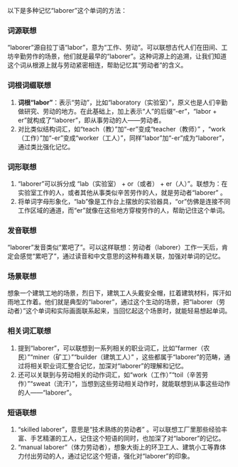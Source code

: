 以下是多种记忆“laborer”这个单词的方法：
### 词源联想
“laborer”源自拉丁语“labor”，意为“工作、劳动”。可以联想古代人们在田间、工坊辛勤劳作的场景，他们就是最早的“laborer”。这种词源上的追溯，让我们知道这个词从根源上就与劳动紧密相连，帮助记忆其“劳动者”的含义。

### 词根词缀联想
1. **词根“labor”**：表示“劳动”，比如“laboratory（实验室）”，原义也是人们辛勤做研究、劳动的地方。在此基础上，加上表示“人”的后缀“-er”，“labor + er”就构成了“laborer”，即从事劳动的人——劳动者。 
2. 对比类似结构词汇，如“teach（教）”加“-er”变成“teacher（教师）” ，“work（工作）”加“-er”变成“worker（工人）”，同样“labor”加“-er”成为“laborer”，通过类比强化记忆。

### 词形联想
1. “laborer”可以拆分成 “lab（实验室） + or（或者） + er（人）”。联想为：在实验室工作的人，或者其他从事类似辛苦劳作的人，就是劳动者“laborer” 。
2. 将单词字母形象化，“lab”像是工作台上摆放的实验器具，“or”仿佛是连接不同工作区域的通道，而“er”就像在这些地方穿梭劳作的人，帮助记住这个单词。

### 发音联想
“laborer”发音类似“累吧了”。可以这样联想：劳动者（laborer）工作一天后，肯定会感觉“累吧了”，通过读音和中文意思的这种有趣关联，加强对单词的记忆。

### 场景联想
想象一个建筑工地的场景，烈日下，建筑工人头戴安全帽，扛着建筑材料，挥汗如雨地工作着。他们就是典型的“laborer”，通过这个生动的场景，把“laborer（劳动者）”这个单词和实际画面联系起来，当回忆起这个场景时，就能轻易想起单词。

### 相关词汇联想
1. 提到“laborer”，可以联想到一系列相关的职业词汇，比如“farmer（农民）”“miner（矿工）”“builder（建筑工人）” ，这些都属于“laborer”的范畴，通过将相关职业词汇整合记忆，加深对“laborer”的理解和记忆。
2. 还可以关联到与劳动相关的动作词汇，如“work（工作）”“toil（辛苦劳作）”“sweat（流汗）”，当想到这些劳动相关动作时，就能联想到从事这些动作的人——“laborer”。

### 短语联想
1. “skilled laborer”，意思是“技术熟练的劳动者” 。可以联想工厂里那些经验丰富、手艺精湛的工人，记住这个短语的同时，也加深了对“laborer”的记忆。
2. “manual laborer”（体力劳动者），想象大街上的环卫工人、建筑小工等靠体力付出劳动的人，通过记忆这个短语，强化对“laborer”的印象。 